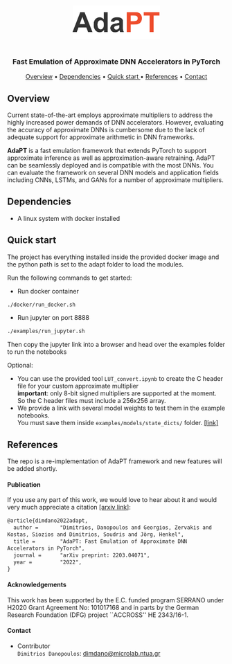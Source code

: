 
<div align="center">
  <img width="40%" height="20%" src="./docs/adapt_logo.png">
</div>

<h1 align="center"> </a></h1>
<h3 align="center"> Fast Emulation of Approximate DNN Accelerators in PyTorch  </a></h3>

<p align="center">
  <a href="#Overview">Overview</a> •
  <a href="#Dependencies">Dependencies</a> •
  <a href="#Quick-start"> Quick start </a> •
  <a href="#References">References</a> •
  <a href="#Contact">Contact</a>
</p>



## Overview

Current state-of-the-art employs approximate multipliers to address the highly increased power demands of DNN accelerators. However, evaluating the accuracy of approximate DNNs is cumbersome due to the lack of adequate support for approximate arithmetic in DNN frameworks. 

**AdaPT** is a fast emulation framework that extends PyTorch to support approximate inference as well as approximation-aware retraining. AdaPT can be seamlessly deployed and is compatible with the most DNNs. You can evaluate the framework on several DNN models and application fields including CNNs, LSTMs, and GANs for a number of approximate multipliers. 


## Dependencies 

* A linux system with docker installed
      
## Quick start 

The project has everything installed inside the provided docker image and the python path is set to the adapt folder to load the modules. 

Run the following commands to get started:

* Run docker container
```bash
./docker/run_docker.sh
``` 

* Run jupyter on port 8888
```bash
./examples/run_jupyter.sh
``` 
Then copy the jupyter link into a browser and head over the examples folder to run the notebooks

Optional:
* You can use the provided tool ```LUT_convert.ipynb``` to create the C header file for your custom approximate multiplier  <br />
 **important**: only 8-bit signed multipliers are supported at the moment. So the C header files must include a 256x256 array.
* We provide a link with several model weights to test them in the example notebooks. <br />
 You must save them inside ```examples/models/state_dicts/``` folder. [[link]](https://drive.google.com/drive/folders/1HtxlPWGXG6svdHAs197uIirt0yHLo_tC?usp=sharing)

## References

The repo is a re-implementation of AdaPT framework and new features will be added shortly.

#### Publication

If you use any part of this work, we would love to hear about it and would very much appreciate a citation [[arxiv link]](https://arxiv.org/abs/2203.04071):

```
@article{dimdano2022adapt,
  author =       "Dimitrios, Danopoulos and Georgios, Zervakis and Kostas, Siozios and Dimitrios, Soudris and Jörg, Henkel",
  title =        "AdaPT: Fast Emulation of Approximate DNN Accelerators in PyTorch",
  journal =      "arXiv preprint: 2203.04071",
  year =         "2022",
}
```
#### Acknowledgements
This work has been supported by the E.C. funded program SERRANO under H2020 Grant Agreement No: 101017168 and in parts by the German Research Foundation (DFG) project ``ACCROSS''  HE 2343/16-1.

#### Contact 

* Contributor <br/>
`Dimitrios Danopoulos`: dimdano@microlab.ntua.gr


